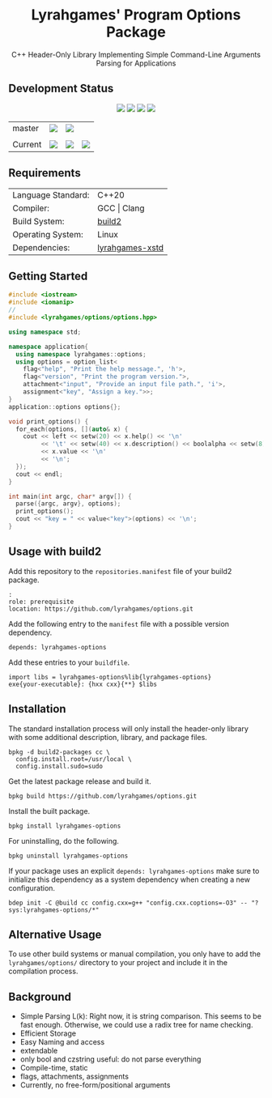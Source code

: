 <h1 align="center">
    Lyrahgames' Program Options Package
</h1>

<p align="center">
    C++ Header-Only Library Implementing Simple Command-Line Arguments Parsing for Applications
</p>

## Development Status

<p align="center">
    <img src="https://img.shields.io/github/languages/top/lyrahgames/options.svg?style=for-the-badge">
    <img src="https://img.shields.io/github/languages/code-size/lyrahgames/options.svg?style=for-the-badge">
    <img src="https://img.shields.io/github/repo-size/lyrahgames/options.svg?style=for-the-badge">
    <a href="COPYING.md">
        <img src="https://img.shields.io/github/license/lyrahgames/options.svg?style=for-the-badge&color=blue">
    </a>
</p>

<b>
<table align="center">
    <tr>
        <td>
            master
        </td>
        <td>
            <a href="https://github.com/lyrahgames/options">
                <img src="https://img.shields.io/github/last-commit/lyrahgames/options/master.svg?logo=github&logoColor=white">
            </a>
        </td>    
        <!-- <td>
            <a href="https://circleci.com/gh/lyrahgames/options/tree/master"><img src="https://circleci.com/gh/lyrahgames/options/tree/master.svg?style=svg"></a>
        </td> -->
        <!-- <td>
            <a href="https://codecov.io/gh/lyrahgames/options">
              <img src="https://codecov.io/gh/lyrahgames/options/branch/master/graph/badge.svg" />
            </a>
        </td> -->
        <td>
            <a href="https://ci.stage.build2.org/?builds=lyrahgames-options&pv=&tc=*&cf=&mn=&tg=&rs=*">
                <img src="https://img.shields.io/badge/b|2 ci.stage.build2.org-Click here!-blue">
            </a>
        </td>
    </tr>
    <!-- <tr>
        <td>
            develop
        </td>
        <td>
            <a href="https://github.com/lyrahgames/options/tree/develop">
                <img src="https://img.shields.io/github/last-commit/lyrahgames/options/develop.svg?logo=github&logoColor=white">
            </a>
        </td>    
        <td>
            <a href="https://circleci.com/gh/lyrahgames/options/tree/develop"><img src="https://circleci.com/gh/lyrahgames/options/tree/develop.svg?style=svg"></a>
        </td>
        <td>
            <a href="https://codecov.io/gh/lyrahgames/options">
              <img src="https://codecov.io/gh/lyrahgames/options/branch/develop/graph/badge.svg" />
            </a>
        </td>
    </tr> -->
    <tr>
        <td>
        </td>
    </tr>
    <tr>
        <td>
            Current
        </td>
        <td>
            <a href="https://github.com/lyrahgames/options">
                <img src="https://img.shields.io/github/commit-activity/y/lyrahgames/options.svg?logo=github&logoColor=white">
            </a>
        </td>
        <!-- <td>
            <img src="https://img.shields.io/github/release/lyrahgames/options.svg?logo=github&logoColor=white">
        </td>
        <td>
            <img src="https://img.shields.io/github/release-pre/lyrahgames/options.svg?label=pre-release&logo=github&logoColor=white">
        </td> -->
        <td>
            <img src="https://img.shields.io/github/tag/lyrahgames/options.svg?logo=github&logoColor=white">
        </td>
        <td>
            <img src="https://img.shields.io/github/tag-date/lyrahgames/options.svg?label=latest%20tag&logo=github&logoColor=white">
        </td>
        <!-- <td>
            <a href="https://queue.cppget.org/options">
                <img src="https://img.shields.io/website/https/queue.cppget.org/options.svg?down_message=empty&down_color=blue&label=b|2%20queue.cppget.org&up_color=orange&up_message=running">
            </a>
        </td> -->
    </tr>
</table>
</b>

## Requirements
<b>
<table>
    <tr>
        <td>Language Standard:</td>
        <td>C++20</td>
    </tr>
    <tr>
        <td>Compiler:</td>
        <td>
            GCC | Clang
        </td>
    </tr>
    <tr>
        <td>Build System:</td>
        <td>
            <a href="https://build2.org/">build2</a>
        </td>
    </tr>
    <tr>
        <td>Operating System:</td>
        <td>
            Linux
        </td>
    </tr>
    <tr>
        <td>Dependencies:</td>
        <td>
            <a href="http://github.com/lyrahgames/xstd">
                lyrahgames-xstd
            </a>
        </td>
    </tr>
</table>
</b>

## Getting Started

```c++
#include <iostream>
#include <iomanip>
//
#include <lyrahgames/options/options.hpp>

using namespace std;

namespace application{
  using namespace lyrahgames::options;
  using options = option_list<
    flag<"help", "Print the help message.", 'h'>,
    flag<"version", "Print the program version.">,
    attachment<"input", "Provide an input file path.", 'i'>,
    assignment<"key", "Assign a key.">>;
}
application::options options{};

void print_options() {
  for_each(options, [](auto& x) {
    cout << left << setw(20) << x.help() << '\n'
         << '\t' << setw(40) << x.description() << boolalpha << setw(8)
         << x.value << '\n'
         << '\n';
  });
  cout << endl;
}

int main(int argc, char* argv[]) {
  parse({argc, argv}, options);
  print_options();
  cout << "key = " << value<"key">(options) << '\n';
}
```

## Usage with build2
Add this repository to the `repositories.manifest` file of your build2 package.

    :
    role: prerequisite
    location: https://github.com/lyrahgames/options.git

Add the following entry to the `manifest` file with a possible version dependency.

    depends: lyrahgames-options

Add these entries to your `buildfile`.

    import libs = lyrahgames-options%lib{lyrahgames-options}
    exe{your-executable}: {hxx cxx}{**} $libs


## Installation
The standard installation process will only install the header-only library with some additional description, library, and package files.

    bpkg -d build2-packages cc \
      config.install.root=/usr/local \
      config.install.sudo=sudo

Get the latest package release and build it.

    bpkg build https://github.com/lyrahgames/options.git

Install the built package.

    bpkg install lyrahgames-options

For uninstalling, do the following.

    bpkg uninstall lyrahgames-options

If your package uses an explicit `depends: lyrahgames-options` make sure to initialize this dependency as a system dependency when creating a new configuration.

    bdep init -C @build cc config.cxx=g++ "config.cxx.coptions=-O3" -- "?sys:lyrahgames-options/*"

## Alternative Usage
To use other build systems or manual compilation, you only have to add the `lyrahgames/options/` directory to your project and include it in the compilation process.

## Background
- Simple Parsing L(k): Right now, it is string comparison. This seems to be fast enough. Otherwise, we could use a radix tree for name checking.
- Efficient Storage
- Easy Naming and access
- extendable
- only bool and czstring useful: do not parse everything
- Compile-time, static
- flags, attachments, assignments
- Currently, no free-form/positional arguments
